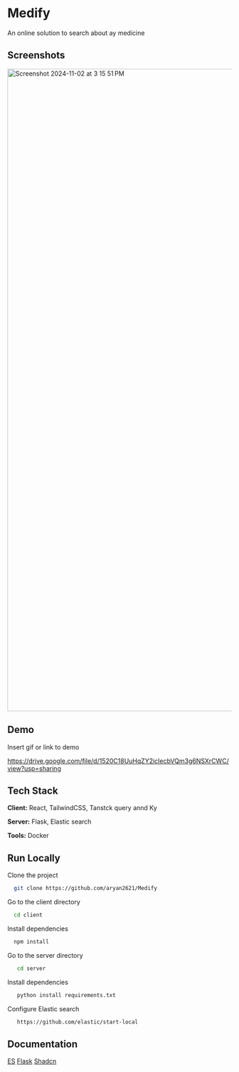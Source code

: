 
# Medify

An online solution to search about ay medicine



## Screenshots

<img width="1440" alt="Screenshot 2024-11-02 at 3 15 51 PM" src="https://github.com/user-attachments/assets/f9d3de86-7e18-4dba-8b24-2878d7b1ef1f">


## Demo

Insert gif or link to demo

https://drive.google.com/file/d/1520C18UuHqZY2icIecbVQm3g6NSXrCWC/view?usp=sharing
## Tech Stack

**Client:** React, TailwindCSS, Tanstck query annd Ky

**Server:** Flask, Elastic search

**Tools:** Docker


## Run Locally

Clone the project

```bash
  git clone https://github.com/aryan2621/Medify
```

Go to the client directory

```bash
  cd client
```

Install dependencies

```bash
  npm install
```

Go to the server directory

```bash
   cd server
```

Install dependencies
```bash
   python install requirements.txt
```


Configure Elastic search
```bash
   https://github.com/elastic/start-local
```






## Documentation

[ES](https://www.elastic.co/guide/en/elasticsearch/client/index.html)
[Flask](https://flask.palletsprojects.com/en/stable/)
[Shadcn](https://ui.shadcn.com/)


